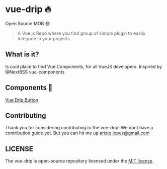 # vue-drip 🔥
Open Source MOB 😎

> A Vue.js Repo where you find group of simple plugin to easily integrate in your projects.

## What is it?

Is cool place to find Vue Components, for all VueJS developers. Inspired by @NextBSS vue-components


## Components 🎨

[Vue Drip Button](https://github.com/arikardnoir/vue-drip-button)

## Contributing

Thank you for considering contributing to the vue-drip! We dont have a contribution guide yet. But you can hit me up aristo.lopes@gmail.com



## LICENSE

The vue-drip is open-source repository licensed under the [MIT license](https://opensource.org/licenses/MIT).
